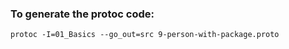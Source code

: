 ### To generate the protoc code:

```
protoc -I=01_Basics --go_out=src 9-person-with-package.proto
```